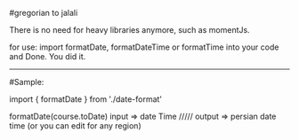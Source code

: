 #gregorian to jalali

There is no need for heavy libraries anymore, such as momentJs.

for use:
 import formatDate, formatDateTime or formatTime into your code and Done. You did it.
 
---------------------------------------------------------------------------
#Sample: 

import { formatDate } from './date-format'

formatDate(course.toDate)  input => date Time ///// output => persian date time (or you can edit for any region)
